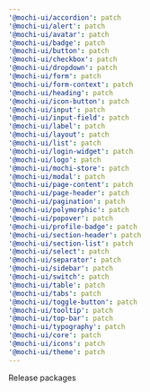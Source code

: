 ```yaml
---
'@mochi-ui/accordion': patch
'@mochi-ui/alert': patch
'@mochi-ui/avatar': patch
'@mochi-ui/badge': patch
'@mochi-ui/button': patch
'@mochi-ui/checkbox': patch
'@mochi-ui/dropdown': patch
'@mochi-ui/form': patch
'@mochi-ui/form-context': patch
'@mochi-ui/heading': patch
'@mochi-ui/icon-button': patch
'@mochi-ui/input': patch
'@mochi-ui/input-field': patch
'@mochi-ui/label': patch
'@mochi-ui/layout': patch
'@mochi-ui/list': patch
'@mochi-ui/login-widget': patch
'@mochi-ui/logo': patch
'@mochi-ui/mochi-store': patch
'@mochi-ui/modal': patch
'@mochi-ui/page-content': patch
'@mochi-ui/page-header': patch
'@mochi-ui/pagination': patch
'@mochi-ui/polymorphic': patch
'@mochi-ui/popover': patch
'@mochi-ui/profile-badge': patch
'@mochi-ui/section-header': patch
'@mochi-ui/section-list': patch
'@mochi-ui/select': patch
'@mochi-ui/separator': patch
'@mochi-ui/sidebar': patch
'@mochi-ui/switch': patch
'@mochi-ui/table': patch
'@mochi-ui/tabs': patch
'@mochi-ui/toggle-button': patch
'@mochi-ui/tooltip': patch
'@mochi-ui/top-bar': patch
'@mochi-ui/typography': patch
'@mochi-ui/core': patch
'@mochi-ui/icons': patch
'@mochi-ui/theme': patch
---
```


Release packages
